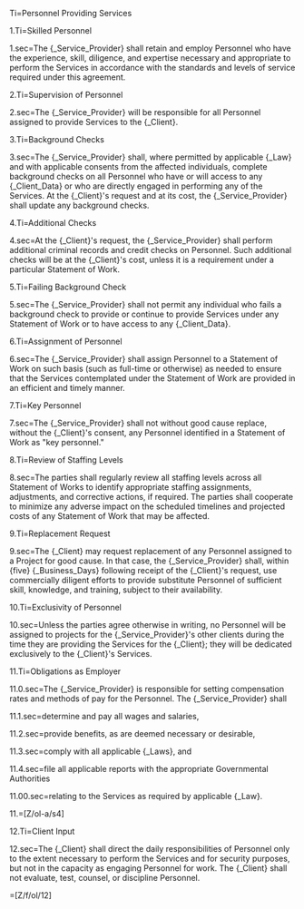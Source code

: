 Ti=Personnel Providing Services

1.Ti=Skilled Personnel

1.sec=The {_Service_Provider} shall retain and employ Personnel who have the experience, skill, diligence, and expertise necessary and appropriate to perform the Services in accordance with the standards and levels of service required under this agreement.

2.Ti=Supervision of Personnel

2.sec=The {_Service_Provider} will be responsible for all Personnel assigned to provide Services to the {_Client}.

3.Ti=Background Checks

3.sec=The {_Service_Provider} shall, where permitted by applicable {_Law} and with applicable consents from the affected individuals, complete background checks on all Personnel who have or will access to any {_Client_Data} or who are directly engaged in performing any of the Services. At the {_Client}'s request and at its cost, the {_Service_Provider} shall update any background checks.

4.Ti=Additional Checks

4.sec=At the {_Client}'s request, the {_Service_Provider} shall perform additional criminal records and credit checks on Personnel. Such additional checks will be at the {_Client}'s cost, unless it is a requirement under a particular Statement of Work.

5.Ti=Failing Background Check

5.sec=The {_Service_Provider} shall not permit any individual who fails a background check to provide or continue to provide Services under any Statement of Work or to have access to any {_Client_Data}.

6.Ti=Assignment of Personnel

6.sec=The {_Service_Provider} shall assign Personnel to a Statement of Work on such basis (such as full-time or otherwise) as needed to ensure that the Services contemplated under the Statement of Work are provided in an efficient and timely manner.

7.Ti=Key Personnel

7.sec=The {_Service_Provider} shall not without good cause replace, without the {_Client}'s consent, any Personnel identified in a Statement of Work as "key personnel."

8.Ti=Review of Staffing Levels

8.sec=The parties shall regularly review all staffing levels across all Statement of Works to identify appropriate staffing assignments, adjustments, and corrective actions, if required. The parties shall cooperate to minimize any adverse impact on the scheduled timelines and projected costs of any Statement of Work that may be affected.

9.Ti=Replacement Request

9.sec=The {_Client} may request replacement of any Personnel assigned to a Project for good cause. In that case, the {_Service_Provider} shall, within {five} {_Business_Days} following receipt of the {_Client}'s request, use commercially diligent efforts to provide substitute Personnel of sufficient skill, knowledge, and training, subject to their availability.

10.Ti=Exclusivity of Personnel

10.sec=Unless the parties agree otherwise in writing, no Personnel will be assigned to projects for the {_Service_Provider}'s other clients during the time they are providing the Services for the {_Client}; they will be dedicated exclusively to the {_Client}'s Services.

11.Ti=Obligations as Employer

11.0.sec=The {_Service_Provider} is responsible for setting compensation rates and methods of pay for the Personnel. The {_Service_Provider} shall

11.1.sec=determine and pay all wages and salaries,

11.2.sec=provide benefits, as are deemed necessary or desirable,

11.3.sec=comply with all applicable {_Laws}, and

11.4.sec=file all applicable reports with the appropriate Governmental Authorities

11.00.sec=relating to the Services as required by applicable {_Law}.

11.=[Z/ol-a/s4]

12.Ti=Client Input

12.sec=The {_Client} shall direct the daily responsibilities of Personnel only to the extent necessary to perform the Services and for security purposes, but not in the capacity as engaging Personnel for work. The {_Client} shall not evaluate, test, counsel, or discipline Personnel.

=[Z/f/ol/12]
